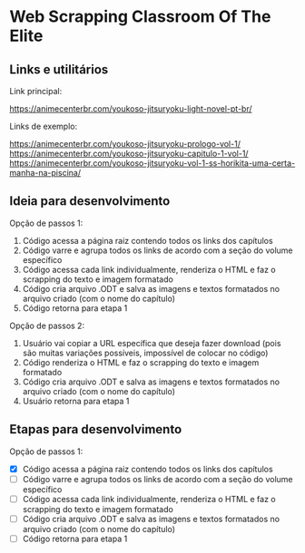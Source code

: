 # Web Scrapping Classroom Of The Elite

## Links e utilitários

Link principal:

<https://animecenterbr.com/youkoso-jitsuryoku-light-novel-pt-br/>

Links de exemplo:

<https://animecenterbr.com/youkoso-jitsuryoku-prologo-vol-1/>
<https://animecenterbr.com/youkoso-jitsuryoku-capitulo-1-vol-1/>
<https://animecenterbr.com/youkoso-jitsuryoku-vol-1-ss-horikita-uma-certa-manha-na-piscina/>

## Ideia para desenvolvimento

Opção de passos 1:

1. Código acessa a página raiz contendo todos os links dos capítulos
2. Código varre e agrupa todos os links de acordo com a seção do volume específico
3. Código acessa cada link individualmente, renderiza o HTML e faz o scrapping do texto e imagem formatado
4. Código cria arquivo .ODT e salva as imagens e textos formatados no arquivo criado (com o nome do capítulo)
5. Código retorna para etapa 1

Opção de passos 2:

1. Usuário vai copiar a URL específica que deseja fazer download (pois são muitas variações possíveis, impossível de colocar no código)
2. Código renderiza o HTML e faz o scrapping do texto e imagem formatado
3. Código cria arquivo .ODT e salva as imagens e textos formatados no arquivo criado (com o nome do capítulo)
4. Usuário retorna para etapa 1

## Etapas para desenvolvimento

Opção de passos 1:

   - [x] Código acessa a página raiz contendo todos os links dos capítulos
   - [ ] Código varre e agrupa todos os links de acordo com a seção do volume específico
   - [ ] Código acessa cada link individualmente, renderiza o HTML e faz o scrapping do texto e imagem formatado
   - [ ] Código cria arquivo .ODT e salva as imagens e textos formatados no arquivo criado (com o nome do capítulo)
   - [ ] Código retorna para etapa 1
